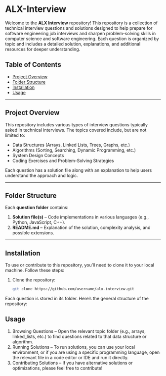 # ALX-Interview

Welcome to the **ALX Interview** repository! This repository is a collection of technical interview questions and solutions designed to help prepare for software engineering job interviews and sharpen problem-solving skills in computer science and software engineering. Each question is organized by topic and includes a detailed solution, explanations, and additional resources for deeper understanding.

## Table of Contents
- [Project Overview](#project-overview)
- [Folder Structure](#folder-structure)
- [Installation](#installation)
- [Usage](#usage)

---

## Project Overview

This repository includes various types of interview questions typically asked in technical interviews. The topics covered include, but are not limited to:

- Data Structures (Arrays, Linked Lists, Trees, Graphs, etc.)
- Algorithms (Sorting, Searching, Dynamic Programming, etc.)
- System Design Concepts
- Coding Exercises and Problem-Solving Strategies

Each question has a solution file along with an explanation to help users understand the approach and logic.

---

## Folder Structure


Each **question folder** contains:
1. **Solution file(s)** – Code implementations in various languages (e.g., Python, JavaScript, C++).
2. **README.md** – Explanation of the solution, complexity analysis, and possible extensions.

---

## Installation

To use or contribute to this repository, you’ll need to clone it to your local machine. Follow these steps:

1. Clone the repository:
   ```bash
   git clone https://github.com/username/alx-interview.git


Each question is stored in its folder. Here’s the general structure of the repository:


## Usage

1. Browsing Questions – Open the relevant topic folder (e.g., arrays, linked_lists, etc.) to find questions related to that data structure or algorithm.
2. Running Solutions – To run solutions, you can use your local environment, or if you are using a specific programming language, open the relevant file in a code editor or IDE and run it directly.
3. Contributing Solutions – If you have alternative solutions or optimizations, please feel free to contribute!


